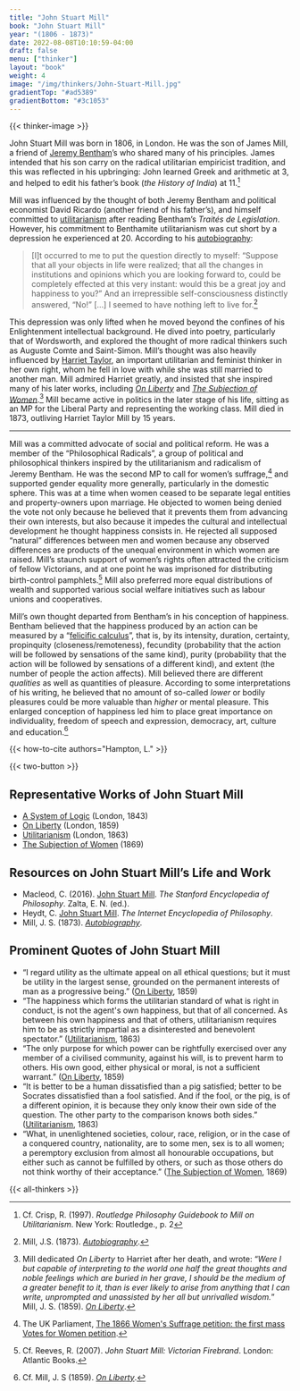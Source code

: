 ```yaml
---
title: "John Stuart Mill"
book: "John Stuart Mill"
year: "(1806 - 1873)"
date: 2022-08-08T10:10:59-04:00
draft: false
menu: ["thinker"]
layout: "book"
weight: 4
image: "/img/thinkers/John-Stuart-Mill.jpg"
gradientTop: "#ad5389"
gradientBottom: "#3c1053"
---
```


{{< thinker-image >}}

John Stuart Mill was born in 1806, in London. He was the son of James Mill, a friend of [Jeremy Bentham](https://docs.google.com/document/d/1Mi_jB3JNfyEv-roBL2Z7iiCV1KXLS2Mza92k1tpuCfk/edit#)’s who shared many of his principles. James intended that his son carry on the radical utilitarian empiricist tradition, and this was reflected in his upbringing: John learned Greek and arithmetic at 3, and helped to edit his father’s book (_the History of India_) at 11.[^1] 

Mill was influenced by the thought of both Jeremy Bentham and political economist David Ricardo (another friend of his father’s), and himself committed to [utilitarianism](/introduction-to-utilitarianism) after reading Bentham’s _Traités de Legislation_. However, his commitment to Benthamite utilitarianism was cut short by a depression he experienced at 20. According to his [autobiography](/books/autobiography-john-stuart-mill/1):

> [I]t occurred to me to put the question directly to myself: “Suppose that all your objects in life were realized; that all the changes in institutions and opinions which you are looking forward to, could be completely effected at this very instant: would this be a great joy and happiness to you?” And an irrepressible self-consciousness distinctly answered, “No!” […] I seemed to have nothing left to live for.[^2]

This depression was only lifted when he moved beyond the confines of his Enlightenment intellectual background. He dived into poetry, particularly that of Wordsworth, and explored the thought of more radical thinkers such as Auguste Comte and Saint-Simon. Mill’s thought was also heavily influenced by [Harriet Taylor](https://docs.google.com/document/d/1Mi_jB3JNfyEv-roBL2Z7iiCV1KXLS2Mza92k1tpuCfk/edit#), an important utilitarian and feminist thinker in her own right, whom he fell in love with while she was still married to another man. Mill admired Harriet greatly, and insisted that she inspired many of his later works, including _[On Liberty](/books/on-liberty-john-stuart-mill/1)_ and _[The Subjection of Women](/books/the-subjection-of-women-john-stuart-mill/1)_.[^3] Mill became active in politics in the later stage of his life, sitting as an MP for the Liberal Party and representing the working class. Mill died in 1873, outliving Harriet Taylor Mill by 15 years.

---

Mill was a committed advocate of social and political reform. He was a member of the “Philosophical Radicals”, a group of political and philosophical thinkers inspired by the utilitarianism and radicalism of Jeremy Bentham. He was the second MP to call for women’s suffrage,[^4] and supported gender equality more generally, particularly in the domestic sphere. This was at a time when women ceased to be separate legal entities and property-owners upon marriage. He objected to women being denied the vote not only because he believed that it prevents them from advancing their own interests, but also because it impedes the cultural and intellectual development he thought happiness consists in. He rejected all supposed “natural” differences between men and women because any observed differences are products of the unequal environment in which women are raised. Mill’s staunch support of women’s rights often attracted the criticism of fellow Victorians, and at one point he was imprisoned for distributing birth-control pamphlets.[^5] Mill also preferred more equal distributions of wealth and supported various social welfare initiatives such as labour unions and cooperatives.

Mill’s own thought departed from Bentham’s in his conception of happiness. Bentham believed that the happiness produced by an action can be measured by a “[felicific calculus](/glossary#hedonic-calculus)”, that is, by its intensity, duration, certainty, propinquity (closeness/remoteness), fecundity (probability that the action will be followed by sensations of the same kind), purity (probability that the action will be followed by sensations of a different kind), and extent (the number of people the action affects). Mill believed there are different _qualities_ as well as quantities of pleasure. According to some interpretations of his writing, he believed that no amount of so-called _lower_ or bodily pleasures could be more valuable than _higher_ or mental pleasure. This enlarged conception of happiness led him to place great importance on individuality, freedom of speech and expression, democracy, art, culture and education.[^6]

{{< how-to-cite authors="Hampton, L." >}}

{{< two-button >}}

## Representative Works of John Stuart Mill

* [A System of Logic](https://www.gutenberg.org/files/27942/27942-pdf.pdf) (London, 1843)
* [On Liberty](/books/on-liberty-john-stuart-mill/1) (London, 1859)
* [Utilitarianism](/books/utilitarianism-john-stuart-mill/1) (London, 1863)
* [The Subjection of Women](/books/the-subjection-of-women-john-stuart-mill/1) (1869)

## Resources on John Stuart Mill’s Life and Work

* Macleod, C. (2016). [John Stuart Mill](https://plato.stanford.edu/entries/mill/). _The Stanford Encyclopedia of Philosophy_. Zalta, E. N. (ed.).
* Heydt, C. [John Stuart Mill](https://plato.stanford.edu/entries/bentham/ ). _The Internet Encyclopedia of Philosophy_.
* Mill, J. S. (1873). _[Autobiography](/books/autobiography-john-stuart-mill/1)_.

## Prominent Quotes of John Stuart Mill

* “I regard utility as the ultimate appeal on all ethical questions; but it must be utility in the largest sense, grounded on the permanent interests of man as a progressive being.” ([On Liberty](/books/on-liberty-john-stuart-mill/1), 1859)
* “The happiness which forms the utilitarian standard of what is right in conduct, is not the agent's own happiness, but that of all concerned. As between his own happiness and that of others, utilitarianism requires him to be as strictly impartial as a disinterested and benevolent spectator.” ([Utilitarianism](/books/utilitarianism-john-stuart-mill/2), 1863)
* “The only purpose for which power can be rightfully exercised over any member of a civilised community, against his will, is to prevent harm to others. His own good, either physical or moral, is not a sufficient warrant.” ([On Liberty](/books/on-liberty-john-stuart-mill/1), 1859)
* “It is better to be a human dissatisfied than a pig satisfied; better to be Socrates dissatisfied than a fool satisfied. And if the fool, or the pig, is of a different opinion, it is because they only know their own side of the question. The other party to the comparison knows both sides.” ([Utilitarianism](/books/utilitarianism-john-stuart-mill/2), 1863)
* “What, in unenlightened societies, colour, race, religion, or in the case of a conquered country, nationality, are to some men, sex is to all women; a peremptory exclusion from almost all honourable occupations, but either such as cannot be fulfilled by others, or such as those others do not think worthy of their acceptance.” ([The Subjection of Women](/books/the-subjection-of-women-john-stuart-mill/4), 1869)

{{< all-thinkers >}}

[^1]:
     Cf. Crisp, R. (1997). _Routledge Philosophy Guidebook to Mill on Utilitarianism_. New York: Routledge., p. 2

[^2]:
     Mill, J.S. (1873). _[Autobiography](/books/autobiography-john-stuart-mill/1)_.

[^3]:
     Mill dedicated _On Liberty_ to Harriet after her death, and wrote: “_Were I but capable of interpreting to the world one half the great thoughts and noble feelings which are buried in her grave, I should be the medium of a greater benefit to it, than is ever likely to arise from anything that I can write, unprompted and unassisted by her all but unrivalled wisdom._” Mill, J. S. (1859). _[On Liberty](/books/on-liberty-john-stuart-mill/1)_.

[^4]:
     The UK Parliament, [The 1866 Women's Suffrage petition: the first mass Votes for Women petition](https://www.parliament.uk/about/living-heritage/transformingsociety/electionsvoting/womenvote/parliamentary-collections/1866-suffrage-petition/).

[^5]:
     Cf. Reeves, R. (2007). _John Stuart Mill: Victorian Firebrand_. London: Atlantic Books.

[^6]:
     Cf. Mill, J. S (1859). _[On Liberty](/books/on-liberty-john-stuart-mill/1)_.

